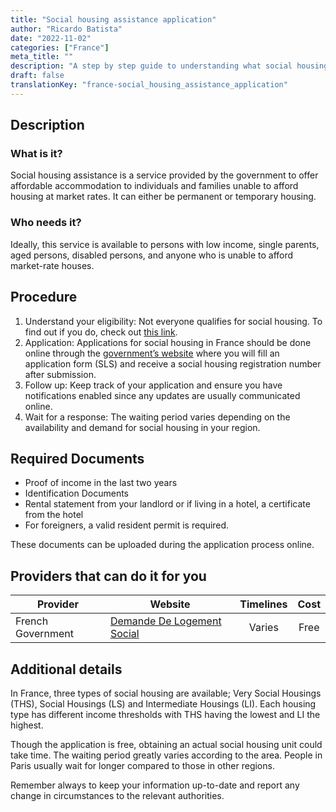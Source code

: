 ```yaml
---
title: "Social housing assistance application"
author: "Ricardo Batista"
date: "2022-11-02"
categories: ["France"]
meta_title: ""
description: "A step by step guide to understanding what social housing assistance is, who it’s for and how to apply for it in France."
draft: false
translationKey: "france-social_housing_assistance_application"
---
```


## Description
### What is it?
Social housing assistance is a service provided by the government to offer affordable accommodation to individuals and families unable to afford housing at market rates. It can either be permanent or temporary housing.

### Who needs it?
Ideally, this service is available to persons with low income, single parents, aged persons, disabled persons, and anyone who is unable to afford market-rate houses.

## Procedure
1. Understand your eligibility: Not everyone qualifies for social housing. To find out if you do, check out [this link](https://www.legifrance.gouv.fr/loda/id/JORFTEXT000000509779/). 
2. Application: Applications for social housing in France should be done online through the [government’s website](https://www.demande-logement-social.gouv.fr/) where you will fill an application form (SLS) and receive a social housing registration number after submission.
3. Follow up: Keep track of your application and ensure you have notifications enabled since any updates are usually communicated online.
4. Wait for a response: The waiting period varies depending on the availability and demand for social housing in your region.

## Required Documents
- Proof of income in the last two years
- Identification Documents
- Rental statement from your landlord or if living in a hotel, a certificate from the hotel
- For foreigners, a valid resident permit is required. 

These documents can be uploaded during the application process online.

## Providers that can do it for you

| Provider        |     Website     |     Timelines    |       Cost      |
| --------------- | --------------- |  :-------------: | :-------------: |
| French Government      |  [Demande De Logement Social](https://www.demande-logement-social.gouv.fr)      |      Varies      |        Free      |

## Additional details
In France, three types of social housing are available; Very Social Housings (THS), Social Housings (LS) and Intermediate Housings (LI). Each housing type has different income thresholds with THS having the lowest and LI the highest.

Though the application is free, obtaining an actual social housing unit could take time. The waiting period greatly varies according to the area. People in Paris usually wait for longer compared to those in other regions. 

Remember always to keep your information up-to-date and report any change in circumstances to the relevant authorities.